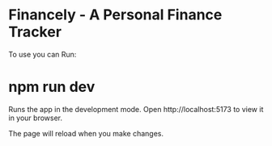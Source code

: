 # Financely - A Personal Finance Tracker

To use you can Run: 
# npm run dev 
Runs the app in the development mode.
Open http://localhost:5173 to view it in your browser.

The page will reload when you make changes.


